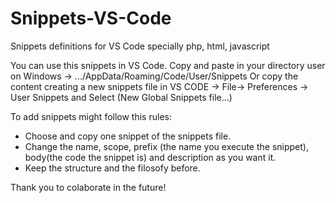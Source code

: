 # Snippets-VS-Code
Snippets definitions for VS Code specially php, html, javascript

You can use this snippets in VS Code. Copy and paste in your directory user on Windows -> .../AppData/Roaming/Code/User/Snippets
Or copy the content creating a new snippets file in VS CODE -> File-> Preferences -> User Snippets and Select (New Global Snippets file...) 

To add snippets might follow this rules:
  - Choose and copy one snippet of the snippets file.
  - Change the name, scope, prefix (the name you execute the snippet), body(the code the snippet is) and description as you want it.
  - Keep the structure and the filosofy before.


Thank you to colaborate in the future!
